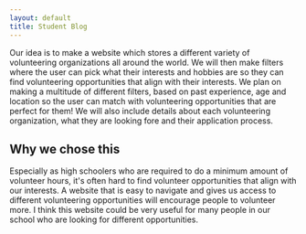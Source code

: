 ```yaml
---
layout: default
title: Student Blog
---
```


Our idea is to make a website which stores a different variety of volunteering organizations all around the world. We will then make filters where the user can pick what their interests and hobbies are so they can find volunteering opportunities that align with their interests. We plan on making a multitude of different filters, based on past experience, age and location so the user can match with volunteering opportunities that are perfect for them! We will also include details about each volunteering organization, what they are looking fore and their application process.

## Why we chose this

Especially as high schoolers who are required to do a minimum amount of volunteer hours, it's often hard to find volunteer opportunities that align with our interests. A website that is easy to navigate and gives us access to different volunteering opportunities will encourage people to volunteer more. I think this website could be very useful for many people in our school who are looking for different opportunities.